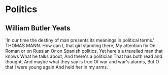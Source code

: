 # Politics
## William Butler Yeats
'In our time the destiny of man presents its meanings in political terms.'
                                                                                                  THOMAS MANN.
How can I, that girl standing there,
My attention fix
On Roman or on Russian
Or on Spanish politics,
Yet here's a travelled man that knows
What he talks about,
And there's a politician
That has both read and thought,
And maybe what they say is true
Of war and war's alarms,
But O that I were young again
And held her in my arms.